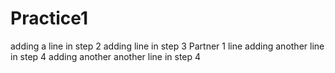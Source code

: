 # Practice1
adding a line in step 2
adding line in step 3
Partner 1 line
adding another line in step 4
adding another another line in step 4
